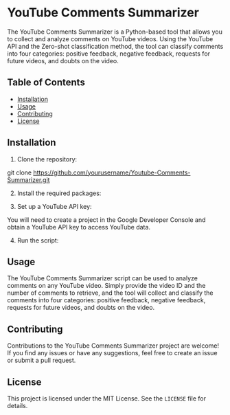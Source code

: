 # YouTube Comments Summarizer

The YouTube Comments Summarizer is a Python-based tool that allows you to collect and analyze comments on YouTube videos.
Using the YouTube API and the Zero-shot classification method, the tool 
can classify comments into four categories: positive feedback, negative feedback, requests for future videos, and doubts on the video.

## Table of Contents

- [Installation](#installation)
- [Usage](#usage)
- [Contributing](#contributing)
- [License](#license)

## Installation

1. Clone the repository:

git clone https://github.com/yourusername/Youtube-Comments-Summarizer.git


2. Install the required packages:


3. Set up a YouTube API key:

You will need to create a project in the Google Developer Console and obtain a YouTube API key to access YouTube data.

4. Run the script:


## Usage

The YouTube Comments Summarizer script can be used to analyze comments on any YouTube video. Simply provide the video ID and the number of comments to retrieve, and the tool will collect and classify the comments into four categories: positive feedback, negative feedback, requests for future videos, and doubts on the video.

## Contributing

Contributions to the YouTube Comments Summarizer project are welcome! If you find any issues or have any suggestions, feel free to create an issue or submit a pull request.

## License

This project is licensed under the MIT License. See the `LICENSE` file for details.
